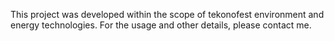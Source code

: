 This project was developed within the scope of tekonofest environment and energy technologies. 
For the usage and other details, please contact me.
